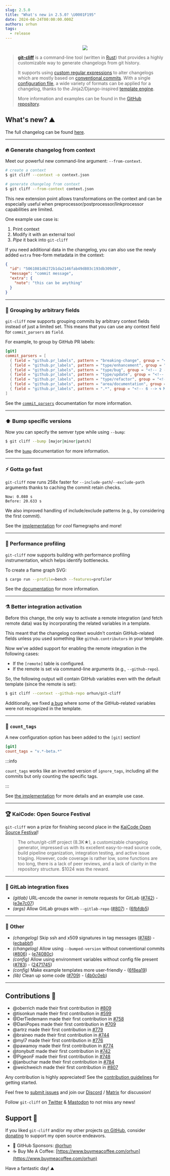 ```yaml
---
slug: 2.5.0
title: "What's new in 2.5.0? \U0001F195"
date: 2024-08-24T00:00:00.000Z
authors: orhun
tags:
  - release
---
```


<center>

  <a href="https://github.com/orhun/git-cliff">
    <img src="/img/git-cliff-anim.gif" />
  </a>

</center>

> [**git-cliff**](https://github.com/orhun/git-cliff) is a command-line tool (written in [Rust](https://www.rust-lang.org/)) that provides a highly customizable way to generate changelogs from git history.
>
> It supports using [custom regular expressions](/docs/configuration/git#commit_parsers) to alter changelogs which are mostly based on [conventional commits](/docs/configuration/git#conventional_commits). With a single [configuration file](/docs/configuration), a wide variety of formats can be applied for a changelog, thanks to the Jinja2/Django-inspired [template engine](/docs/category/templating).
>
> More information and examples can be found in the [GitHub repository](https://github.com/orhun/git-cliff).

## What's new? ⛰️

The full changelog can be found [here](https://github.com/orhun/git-cliff/blob/main/CHANGELOG.md).

---

### 🔥 Generate changelog from context

Meet our powerful new command-line argument: `--from-context`.

```bash
# create a context
$ git cliff --context -o context.json

# generate changelog from context
$ git cliff --from-context context.json
```

This new extension point allows transformations on the context and can be especially useful when preprocessor/postprocessor/linkprocessor capabilities are limited.

One example use case is:

1. Print context
2. Modify it with an external tool
3. _Pipe_ it back into `git-cliff`

If you need additional data in the changelog, you can also use the newly added `extra` free-form metadata in the context:

```json
{
  "id": "5061081d6272b1da2146fab49d803c193db309d9",
  "message": "commit message",
  "extra": {
    "note": "this can be anything"
  }
}
```

---

### 🧩 Grouping by arbitrary fields

`git-cliff` now supports grouping commits by arbitrary context fields instead of just a limited set. This means that you can use any context field for `commit_parsers` as `field`.

For example, to group by GitHub PR labels:

```toml
[git]
commit_parsers = [
  { field = "github.pr_labels", pattern = "breaking-change", group = "<!-- 0 --> 🏗️ Breaking changes" },
  { field = "github.pr_labels", pattern = "type/enhancement", group = "<!-- 1 --> 🚀 Features" },
  { field = "github.pr_labels", pattern = "type/bug", group = "<!-- 2 --> 🐛 Fixes" },
  { field = "github.pr_labels", pattern = "type/update", group = "<!-- 3 --> 🧪 Dependencies" },
  { field = "github.pr_labels", pattern = "type/refactor", group = "<!-- 4 --> 🏭 Refactor" },
  { field = "github.pr_labels", pattern = "area/documentation", group = "<!-- 5 --> 📝 Documentation" },
  { field = "github.pr_labels", pattern = ".*", group = "<!-- 6 --> 🌀 Miscellaneous" },
]
```

See the [`commit_parsers`](https://git-cliff.org/docs/configuration/git#commit_parsers) documentation for more information.

---

### ⬆️ Bump specific versions

Now you can specify the semver type while using `--bump`:

```bash
$ git cliff --bump [major|minor|patch]
```

See the [`bump`](https://git-cliff.org/docs/usage/bump-version) documentation for more information.

---

### ⚡ Gotta go fast

`git-cliff` now runs 258x faster for `--include-path`/`--exclude-path` arguments thanks to caching the commit retain checks.

```
Now: 0.080 s
Before: 20.633 s
```

We also improved handling of include/exclude patterns (e.g., by considering the first commit).

See the [implementation](https://github.com/orhun/git-cliff/pull/772) for _cool_ flamegraphs and more!

---

### 💯 Performance profiling

`git-cliff` now supports building with performance profiling instrumentation, which helps identify bottlenecks.

To create a flame graph SVG:

```bash
$ cargo run --profile=bench --features=profiler
```

See the [documentation](https://git-cliff.org/docs/development/profiling) for more information.

---

### ⚗️ Better integration activation

Before this change, the only way to activate a remote integration (and fetch remote data) was by incorporating the related variables in a template.

This meant that the changelog context wouldn't contain GitHub-related fields unless you used something like `github.contributors` in your template.

Now we’ve added support for enabling the remote integration in the following cases:

- If the `[remote]` table is configured.
- If the remote is set via command-line arguments (e.g., `--github-repo`).

So, the following output will contain GitHub variables even with the default template (since the remote is set):

```sh
$ git cliff --context --github-repo orhun/git-cliff
```

Additionally, we fixed [a bug](https://github.com/orhun/git-cliff/issues/812) where some of the GitHub-related variables were not recognized in the template.

---

### 🔢 `count_tags`

A new configuration option has been added to the `[git]` section!

```toml
[git]
count_tags = "v.*-beta.*"
```

:::info

`count_tags` works like an inverted version of `ignore_tags`, including all the commits but only counting the specific tags.

:::

See [the implementation](https://github.com/orhun/git-cliff/pull/599) for more details and an example use case.

---

### 🏆 KaiCode: Open Source Festival

`git-cliff` won a prize for finishing second place in the [KaiCode Open Source Festival](https://www.kaicode.org/2024.html)!

> The orhun/git-cliff project (8.3K★), a customizable changelog generator, impressed us with its excellent easy-to-read source code, build pipeline organization, integration testing, and active issue triaging. However, code coverage is rather low, some functions are too long, there is a lack of peer reviews, and a lack of clarity in the repository structure. $1024 was the reward.

---

### 🦊 GitLab integration fixes

- _(gitlab)_ URL-encode the owner in remote requests for GitLab ([#742](https://github.com/orhun/git-cliff/issues/742)) - ([e3e7c07](https://github.com/orhun/git-cliff/commit/e3e7c0794082e418a78f99e7d9c09161f4d14d5f))
- _(args)_ Allow GitLab groups with `--gitlab-repo` ([#807](https://github.com/orhun/git-cliff/issues/807)) - ([6fbfdb5](https://github.com/orhun/git-cliff/commit/6fbfdb5963ad7d39a389001b660df5bf7f38dd37))

---

### 🧰 Other

- _(changelog)_ Skip ssh and x509 signatures in tag messages ([#748](https://github.com/orhun/git-cliff/issues/748)) - ([ecbabbf](https://github.com/orhun/git-cliff/commit/ecbabbfb39b986e8445d2feb3189bab4307fd854))
- _(changelog)_ Allow using `--bumped-version` without conventional commits ([#806](https://github.com/orhun/git-cliff/issues/806)) - ([e74080c](https://github.com/orhun/git-cliff/commit/e74080cec4283a45f0f81b1b656af466ae4bd693))
- _(config)_ Allow using environment variables without config file present ([#783](https://github.com/orhun/git-cliff/issues/783)) - ([2471745](https://github.com/orhun/git-cliff/commit/2471745e110955be49310afe11e24719ab79b658))
- _(config)_ Make example templates more user-friendly - ([6f8ea19](https://github.com/orhun/git-cliff/commit/6f8ea19baafea2718a00a046b74f0cbbfacc8d46))
- _(lib)_ Clean up some code ([#709](https://github.com/orhun/git-cliff/issues/709)) - ([4b0c0eb](https://github.com/orhun/git-cliff/commit/4b0c0eb09abf1264b5cc92bf40f75c8e05e17da6))

---

## Contributions 👥

- @oberrich made their first contribution in [#809](https://github.com/orhun/git-cliff/pull/809)
- @tisonkun made their first contribution in [#599](https://github.com/orhun/git-cliff/pull/599)
- @DerTiedemann made their first contribution in [#758](https://github.com/orhun/git-cliff/pull/758)
- @DaniPopes made their first contribution in [#709](https://github.com/orhun/git-cliff/pull/709)
- @artrz made their first contribution in [#779](https://github.com/orhun/git-cliff/pull/779)
- @braineo made their first contribution in [#744](https://github.com/orhun/git-cliff/pull/744)
- @myl7 made their first contribution in [#776](https://github.com/orhun/git-cliff/pull/776)
- @pawamoy made their first contribution in [#774](https://github.com/orhun/git-cliff/pull/774)
- @tonybutt made their first contribution in [#742](https://github.com/orhun/git-cliff/pull/742)
- @PigeonF made their first contribution in [#748](https://github.com/orhun/git-cliff/pull/748)
- @janbuchar made their first contribution in [#784](https://github.com/orhun/git-cliff/pull/784)
- @weichweich made their first contribution in [#807](https://github.com/orhun/git-cliff/pull/807)

Any contribution is highly appreciated! See the [contribution guidelines](https://github.com/orhun/git-cliff/blob/main/CONTRIBUTING.md) for getting started.

Feel free to [submit issues](https://github.com/orhun/git-cliff/issues/new/choose) and join our [Discord](https://discord.gg/W3mAwMDWH4) / [Matrix](https://matrix.to/#/#git-cliff:matrix.org) for discussion!

Follow `git-cliff` on [Twitter](https://twitter.com/git_cliff) & [Mastodon](https://fosstodon.org/@git_cliff) to not miss any news!

## Support 🌟

If you liked `git-cliff` and/or my other projects [on GitHub](https://github.com/orhun), consider [donating](https://donate.orhun.dev) to support my open source endeavors.

- 💖 GitHub Sponsors: [@orhun](https://github.com/sponsors/orhun)
- ☕ Buy Me A Coffee: [https://www.buymeacoffee.com/orhun](https://www.buymeacoffee.com/orhun)

Have a fantastic day! ⛰️
